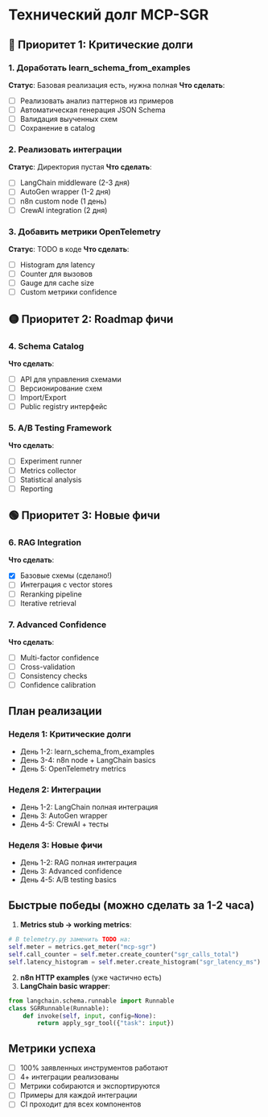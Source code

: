 # Технический долг MCP-SGR

## 🔴 Приоритет 1: Критические долги

### 1. Доработать learn_schema_from_examples
**Статус**: Базовая реализация есть, нужна полная
**Что сделать**:
- [ ] Реализовать анализ паттернов из примеров
- [ ] Автоматическая генерация JSON Schema
- [ ] Валидация выученных схем
- [ ] Сохранение в catalog

### 2. Реализовать интеграции
**Статус**: Директория пустая
**Что сделать**:
- [ ] LangChain middleware (2-3 дня)
- [ ] AutoGen wrapper (1-2 дня)
- [ ] n8n custom node (1 день)
- [ ] CrewAI integration (2 дня)

### 3. Добавить метрики OpenTelemetry
**Статус**: TODO в коде
**Что сделать**:
- [ ] Histogram для latency
- [ ] Counter для вызовов
- [ ] Gauge для cache size
- [ ] Custom метрики confidence

## 🟡 Приоритет 2: Roadmap фичи

### 4. Schema Catalog
**Что сделать**:
- [ ] API для управления схемами
- [ ] Версионирование схем
- [ ] Import/Export
- [ ] Public registry интерфейс

### 5. A/B Testing Framework
**Что сделать**:
- [ ] Experiment runner
- [ ] Metrics collector
- [ ] Statistical analysis
- [ ] Reporting

## 🟢 Приоритет 3: Новые фичи

### 6. RAG Integration
**Что сделать**:
- [x] Базовые схемы (сделано!)
- [ ] Интеграция с vector stores
- [ ] Reranking pipeline
- [ ] Iterative retrieval

### 7. Advanced Confidence
**Что сделать**:
- [ ] Multi-factor confidence
- [ ] Cross-validation
- [ ] Consistency checks
- [ ] Confidence calibration

## План реализации

### Неделя 1: Критические долги
- День 1-2: learn_schema_from_examples
- День 3-4: n8n node + LangChain basics
- День 5: OpenTelemetry metrics

### Неделя 2: Интеграции
- День 1-2: LangChain полная интеграция
- День 3: AutoGen wrapper
- День 4-5: CrewAI + тесты

### Неделя 3: Новые фичи
- День 1-2: RAG полная интеграция
- День 3: Advanced confidence
- День 4-5: A/B testing basics

## Быстрые победы (можно сделать за 1-2 часа)

1. **Metrics stub → working metrics**:
```python
# В telemetry.py заменить TODO на:
self.meter = metrics.get_meter("mcp-sgr")
self.call_counter = self.meter.create_counter("sgr_calls_total")
self.latency_histogram = self.meter.create_histogram("sgr_latency_ms")
```

2. **n8n HTTP examples** (уже частично есть)
3. **LangChain basic wrapper**:
```python
from langchain.schema.runnable import Runnable
class SGRRunnable(Runnable):
    def invoke(self, input, config=None):
        return apply_sgr_tool({"task": input})
```

## Метрики успеха

- [ ] 100% заявленных инструментов работают
- [ ] 4+ интеграции реализованы
- [ ] Метрики собираются и экспортируются
- [ ] Примеры для каждой интеграции
- [ ] CI проходит для всех компонентов